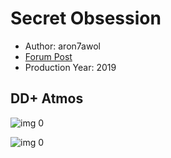 # Secret Obsession

* Author: aron7awol
* [Forum Post](https://www.avsforum.com/threads/bass-eq-for-filtered-movies.2995212/post-58322674)
* Production Year: 2019

## DD+ Atmos

![img 0](https://i.imgur.com/ZEcjmFm.jpg)

![img 0](https://i.imgur.com/G0lDNvg.jpg)

